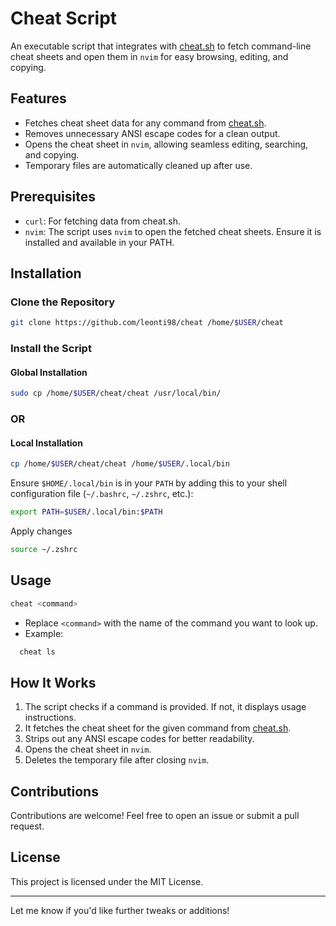 # Cheat Script

An executable script that integrates with [cheat.sh](https://cheat.sh) to fetch command-line cheat sheets and open them in `nvim` for easy browsing, editing, and copying.

## Features

- Fetches cheat sheet data for any command from [cheat.sh](https://cheat.sh).
- Removes unnecessary ANSI escape codes for a clean output.
- Opens the cheat sheet in `nvim`, allowing seamless editing, searching, and copying.
- Temporary files are automatically cleaned up after use.

## Prerequisites

- `curl`: For fetching data from cheat.sh.
- `nvim`: The script uses `nvim` to open the fetched cheat sheets. Ensure it is installed and available in your PATH.

## Installation

### Clone the Repository

```bash
git clone https://github.com/leonti98/cheat /home/$USER/cheat
```

### Install the Script

#### Global Installation

```bash
sudo cp /home/$USER/cheat/cheat /usr/local/bin/
```

### OR

#### Local Installation

```bash
cp /home/$USER/cheat/cheat /home/$USER/.local/bin
```

Ensure `$HOME/.local/bin` is in your `PATH` by adding this to your shell configuration file (`~/.bashrc`, `~/.zshrc`, etc.):

```bash
export PATH=$USER/.local/bin:$PATH
```

Apply changes

```bash
source ~/.zshrc
```

## Usage

```bash
cheat <command>
```

- Replace `<command>` with the name of the command you want to look up.
- Example:

```bash
  cheat ls
```

## How It Works

1. The script checks if a command is provided. If not, it displays usage instructions.
2. It fetches the cheat sheet for the given command from [cheat.sh](https://cheat.sh).
3. Strips out any ANSI escape codes for better readability.
4. Opens the cheat sheet in `nvim`.
5. Deletes the temporary file after closing `nvim`.

## Contributions

Contributions are welcome! Feel free to open an issue or submit a pull request.

## License

This project is licensed under the MIT License.

---

Let me know if you'd like further tweaks or additions!
